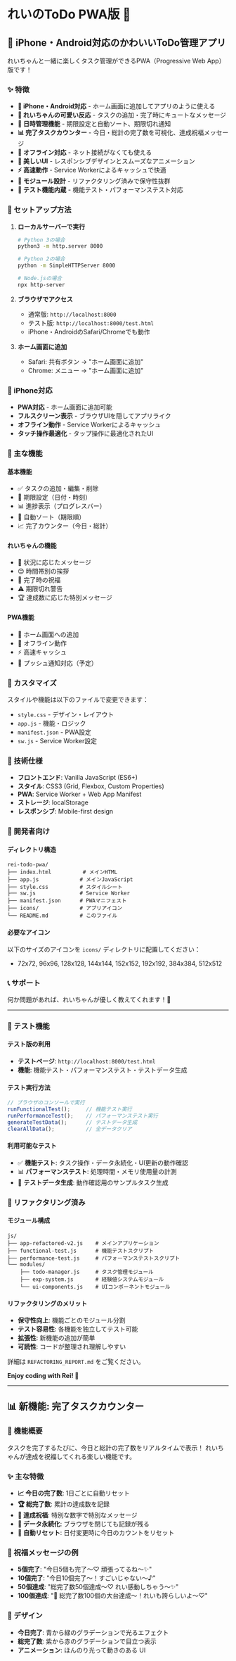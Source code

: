 # れいのToDo PWA版 💖

## 📱 iPhone・Android対応のかわいいToDo管理アプリ

れいちゃんと一緒に楽しくタスク管理ができるPWA（Progressive Web App）版です！

### ✨ 特徴

- **📱 iPhone・Android対応** - ホーム画面に追加してアプリのように使える
- **💖 れいちゃんの可愛い反応** - タスクの追加・完了時にキュートなメッセージ
- **📅 日時管理機能** - 期限設定と自動ソート、期限切れ通知
- **📊 完了タスクカウンター** - 今日・総計の完了数を可視化、達成祝福メッセージ
- **📶 オフライン対応** - ネット接続がなくても使える
- **🎨 美しいUI** - レスポンシブデザインとスムーズなアニメーション
- **⚡ 高速動作** - Service Workerによるキャッシュで快適
- **🔧 モジュール設計** - リファクタリング済みで保守性抜群
- **🧪 テスト機能内蔵** - 機能テスト・パフォーマンステスト対応

### 🚀 セットアップ方法

1. **ローカルサーバーで実行**
   ```bash
   # Python 3の場合
   python3 -m http.server 8000
   
   # Python 2の場合
   python -m SimpleHTTPServer 8000
   
   # Node.jsの場合
   npx http-server
   ```

2. **ブラウザでアクセス**
   - 通常版: `http://localhost:8000`
   - テスト版: `http://localhost:8000/test.html`
   - iPhone・AndroidのSafari/Chromeでも動作

3. **ホーム画面に追加**
   - Safari: 共有ボタン → "ホーム画面に追加"
   - Chrome: メニュー → "ホーム画面に追加"

### 📱 iPhone対応

- **PWA対応** - ホーム画面に追加可能
- **フルスクリーン表示** - ブラウザUIを隠してアプリライク
- **オフライン動作** - Service Workerによるキャッシュ
- **タッチ操作最適化** - タップ操作に最適化されたUI

### 🎯 主な機能

#### 基本機能
- ✅ タスクの追加・編集・削除
- 📅 期限設定（日付・時刻）
- 📊 進捗表示（プログレスバー）
- 🔄 自動ソート（期限順）
- 📈 完了カウンター（今日・総計）

#### れいちゃんの機能
- 💬 状況に応じたメッセージ
- 😊 時間帯別の挨拶
- 🎉 完了時の祝福
- ⚠️ 期限切れ警告
- 🏆 達成数に応じた特別メッセージ

#### PWA機能
- 📱 ホーム画面への追加
- 📶 オフライン動作
- ⚡ 高速キャッシュ
- 🔔 プッシュ通知対応（予定）

### 🎨 カスタマイズ

スタイルや機能は以下のファイルで変更できます：

- `style.css` - デザイン・レイアウト
- `app.js` - 機能・ロジック
- `manifest.json` - PWA設定
- `sw.js` - Service Worker設定

### 🌟 技術仕様

- **フロントエンド**: Vanilla JavaScript (ES6+)
- **スタイル**: CSS3 (Grid, Flexbox, Custom Properties)
- **PWA**: Service Worker + Web App Manifest
- **ストレージ**: localStorage
- **レスポンシブ**: Mobile-first design

### 🔧 開発者向け

#### ディレクトリ構造
```
rei-todo-pwa/
├── index.html          # メインHTML
├── app.js             # メインJavaScript
├── style.css          # スタイルシート
├── sw.js              # Service Worker
├── manifest.json      # PWAマニフェスト
├── icons/             # アプリアイコン
└── README.md          # このファイル
```

#### 必要なアイコン
以下のサイズのアイコンを `icons/` ディレクトリに配置してください：
- 72x72, 96x96, 128x128, 144x144, 152x152, 192x192, 384x384, 512x512

### 📞 サポート

何か問題があれば、れいちゃんが優しく教えてくれます！💖

---

### 🧪 テスト機能

#### テスト版の利用
- **テストページ**: `http://localhost:8000/test.html`
- **機能**: 機能テスト・パフォーマンステスト・テストデータ生成

#### テスト実行方法
```javascript
// ブラウザのコンソールで実行
runFunctionalTest();     // 機能テスト実行
runPerformanceTest();    // パフォーマンステスト実行
generateTestData();      // テストデータ生成
clearAllData();          // 全データクリア
```

#### 利用可能なテスト
- ✅ **機能テスト**: タスク操作・データ永続化・UI更新の動作確認
- 📊 **パフォーマンステスト**: 処理時間・メモリ使用量の計測
- 🎲 **テストデータ生成**: 動作確認用のサンプルタスク生成

### 🔧 リファクタリング済み

#### モジュール構成
```
js/
├── app-refactored-v2.js    # メインアプリケーション
├── functional-test.js      # 機能テストスクリプト
├── performance-test.js     # パフォーマンステストスクリプト
└── modules/
    ├── todo-manager.js     # タスク管理モジュール
    ├── exp-system.js       # 経験値システムモジュール
    └── ui-components.js    # UIコンポーネントモジュール
```

#### リファクタリングのメリット
- **保守性向上**: 機能ごとのモジュール分割
- **テスト容易性**: 各機能を独立してテスト可能
- **拡張性**: 新機能の追加が簡単
- **可読性**: コードが整理され理解しやすい

詳細は `REFACTORING_REPORT.md` をご覧ください。

**Enjoy coding with Rei! 🎉**

---

## 📊 新機能: 完了タスクカウンター

### 🎯 機能概要
タスクを完了するたびに、今日と総計の完了数をリアルタイムで表示！
れいちゃんが達成を祝福してくれる楽しい機能です。

### ✨ 主な特徴
- **📈 今日の完了数**: 1日ごとに自動リセット
- **🏆 総完了数**: 累計の達成数を記録
- **🎉 達成祝福**: 特別な数字で特別なメッセージ
- **💾 データ永続化**: ブラウザを閉じても記録が残る
- **🌅 自動リセット**: 日付変更時に今日のカウントをリセット

### 🎊 祝福メッセージの例
- **5個完了**: "今日5個も完了〜♡ 頑張ってるね〜✨"
- **10個完了**: "今日10個完了〜！すごいじゃない〜♪"
- **50個達成**: "総完了数50個達成〜♡ れい感動しちゃう〜✨"
- **100個達成**: "🎉 総完了数100個の大台達成〜！れいも誇らしいよ〜♡"

### 🎨 デザイン
- **今日完了**: 青から緑のグラデーションで光るエフェクト
- **総完了数**: 紫から赤のグラデーションで目立つ表示
- **アニメーション**: ほんのり光って動きのある UI
